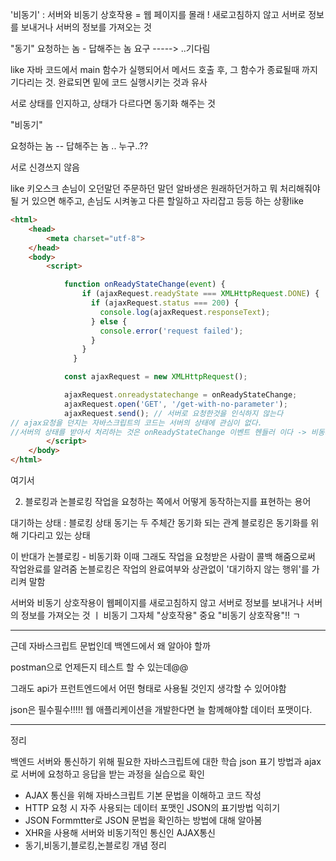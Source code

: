 '비동기' : 서버와 비동기 상호작용 = 웹 페이지를 몰래 ! 새로고침하지 않고 서버로 정보를 보내거나 
서버의 정보를 가져오는 것

"동기"
요청하는 놈            -   답해주는 놈 
요구 -----> ..기다림 

like 자바 코드에서 main 함수가 실행되어서 메서드 호출 후, 그 함수가 종료될때 까지 기다리는 것. 
완료되면 밑에 코드 실행시키는 것과 유사 

서로 상태를 인지하고, 상태가 다르다면 동기화 해주는 것

"비동기"

요청하는 놈      -- 답해주는 놈 .. 누구..?? 

서로 신경쓰지 않음 

like 키오스크 손님이 오던말던 주문하던 말던 알바생은 원래하던거하고  뭐 처리해줘야 될 거 있으면 해주고,
손님도 시켜놓고 다른 할일하고 자리잡고 등등 하는 상황like


```html
<html>
    <head>
        <meta charset="utf-8">
    </head>
    <body>
        <script>

            function onReadyStateChange(event) {
                if (ajaxRequest.readyState === XMLHttpRequest.DONE) {
                  if (ajaxRequest.status === 200) {
                    console.log(ajaxRequest.responseText);
                  } else {
                    console.error('request failed');
                  }
                }
              }

            const ajaxRequest = new XMLHttpRequest();

            ajaxRequest.onreadystatechange = onReadyStateChange;
            ajaxRequest.open('GET', '/get-with-no-parameter');
            ajaxRequest.send(); // 서버로 요청한것을 인식하지 않는다
// ajax요청을 던지는 자바스크립트의 코드는 서버의 상태에 관심이 없다.
//서버의 상태를 받아서 처리하는 것은 onReadyStateChange 이벤트 헨들러 이다 -> 비동기적 
        </script>
    </body>
</html>
```
여기서 



2. 블로킹과 논블로킹
작업을 요청하는 쪽에서 어떻게 동작하는지를 표현하는 용어

대기하는 상태 : 블로킹 상태
동기는 두 주체간 동기화 되는 관계 
블로킹은 동기화를 위해 기다리고 있는 상태

이 반대가 논블로킹 - 비동기화 
이때 그래도 작업을 요청받은 사람이 콜백 해줌으로써 작업완료를 알려줌
논블로킹은 작업의 완료여부와 상관없이 '대기하지 않는 행위'를 가리켜 말함

서버와 비동기 상호작용이 웹페이지를 새로고침하지 않고 서버로 정보를 보내거나 서버의 정보를 가져오는 것 ㅣ 비동기 그자체
"상호작용" 중요 "비동기 상호작용"!! ㄱ


---
근데 자바스크립트 문법인데 백엔드에서 왜 알아야 할까

postman으로 언제든지 테스트 할 수 있는데@@

그래도 api가 프런트엔드에서 어떤 형태로 사용될 것인지 생각할 수 있어야함

json은 필수필수!!!!!
웹 애플리케이션을 개발한다면 늘 함께해야할 데이터 포맷이다.


----
 정리

 백엔드 서버와 통신하기 위해 필요한 자바스크립트에 대한 학습
 json 표기 방법과 ajax로 서버에 요청하고 응답을 받는 과정을 실습으로 확인

 - AJAX 통신을 위해 자바스크립트 기본 문법을 이해하고 코드 작성
 - HTTP 요청 시 자주 사용되는 데이터 포맷인 JSON의 표기방법 익히기
 - JSON Formmtter로 JSON 문법을 확인하는 방법에 대해 알아봄
 - XHR을 사용해 서버와 비동기적인 통신인 AJAX통신
 - 동기,비동기,블로킹,논블로킹 개념 정리
